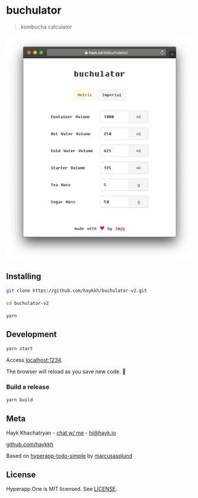 # buchulator

> kombucha calculator

![header](header.png)

## Installing

```bash
git clone https://github.com/haykkh/buchulator-v2.git

cd buchulator-v2

yarn
```

## Development

```bash
yarn start
```

Access [localhost:1234](http://localhost:1234).

The browser will reload as you save new code. 🚀

### Build a release

```bash
yarn build
```

## Meta

Hayk Khachatryan - [chat w/ me](https://chat.hayk.io) - hi@hayk.io

[github.com/haykkh](https://github.com/haykkh)

Based on [hyperapp-todo-simple](https://github.com/marcusasplund/hyperapp-todo-simple) by [marcusasplund](https://github.com/marcusasplund)

## License

Hyperapp One is MIT licensed. See [LICENSE](LICENSE).

